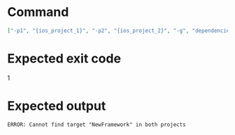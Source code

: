 # Command
```json
["-p1", "{ios_project_1}", "-p2", "{ios_project_2}", "-g", "dependencies", "-t", "NewFramework", "-f", "markdown", "-v"]
```

# Expected exit code
1

# Expected output
```
ERROR: Cannot find target "NewFramework" in both projects

```
